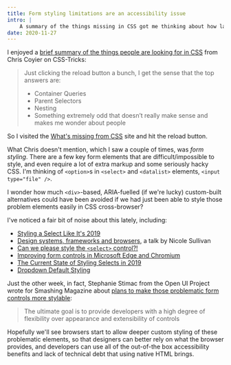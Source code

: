 ```yaml
---
title: Form styling limitations are an accessibility issue
intro: |
    A summary of the things missing in CSS got me thinking about how lack of some form styling may have seriously damaged accessibility on the web
date: 2020-11-27
---
```


I enjoyed a [brief summary of the things people are looking for in CSS](https://css-tricks.com/whats-missing-from-css/) from Chris Coyier on CSS-Tricks:

> Just clicking the reload button a bunch, I get the sense that the top answers are:
>
> - Container Queries
> - Parent Selectors
> - Nesting
> - Something extremely odd that doesn’t really make sense and makes me wonder about people

So I visited the [What's missing from CSS](https://whatsmissingfromcss.com/) site and hit the reload button.

What Chris doesn't mention, which I saw a couple of times, was *form styling*. There are a few key form elements that are difficult/impossible to style, and even require a lot of extra markup and some seriously hacky CSS. I'm thinking of `<option>`s in `<select>` and `<datalist>` elements, `<input type="file" />`.

I wonder how much `<div>`-based, ARIA-fuelled (if we're lucky) custom-built alternatives could have been avoided if we had just been able to style those problem elements easily in CSS cross-browser?

I've noticed a fair bit of noise about this lately, including:

- [Styling a Select Like It's 2019](https://www.filamentgroup.com/lab/select-css.html)
- [Design systems, frameworks and browsers](https://youtu.be/3gIY_jaDOK0?t=927), a talk by Nicole Sullivan
- [Can we please style the `<select>` control?!](https://gwhitworth.com/blog/2019/10/can-we-please-style-select/)
- [Improving form controls in Microsoft Edge and Chromium](https://blogs.windows.com/msedgedev/2019/10/15/form-controls-microsoft-edge-chromium/)
- [The Current State of Styling Selects in 2019](https://css-tricks.com/the-current-state-of-styling-selects-in-2019/)
- [Dropdown Default Styling](https://css-tricks.com/dropdown-default-styling/)

Just the other week, in fact, Stephanie Stimac from the Open UI Project wrote for Smashing Magazine about [plans to make those problematic form controls more stylable](https://www.smashingmagazine.com/2020/11/standardizing-select-native-html-form-controls/):

> The ultimate goal is to provide developers with a high degree of flexibility over appearance and extensibility of controls

Hopefully we'll see browsers start to allow deeper custom styling of these problematic elements, so that designers can better rely on what the browser provides, and developers can use all of the out-of-the box accessibility benefits and lack of technical debt that using native HTML brings.
